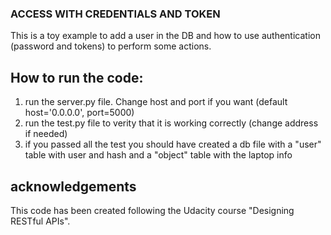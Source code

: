 ### ACCESS WITH CREDENTIALS AND TOKEN
This is a toy example to add a user in the DB and how to use authentication (password and tokens) to perform some actions.

## How to run the code:
1. run the server.py file. Change host and port if you want (default host='0.0.0.0', port=5000)
2. run the test.py file to verity that it is working correctly (change address if needed)
3. if you passed all the test you should have created a db file with a "user" table with user and hash and a "object" table with the laptop info
## acknowledgements
This code has been created following the Udacity course "Designing RESTful APIs".
